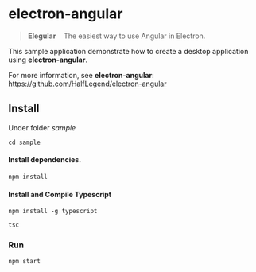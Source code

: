 # electron-angular
>  **Elegular** &nbsp; &nbsp;The easiest way to use Angular in Electron. 

This sample application demonstrate how to create a desktop application using **electron-angular**.

For more information, see **electron-angular**:  https://github.com/HalfLegend/electron-angular

## Install

Under folder *sample*
```npm
cd sample
```

#### Install dependencies.
```npm
npm install
```

#### Install and Compile Typescript
```npm
npm install -g typescript
```

```npm
tsc
```

### Run

```npm
npm start
```